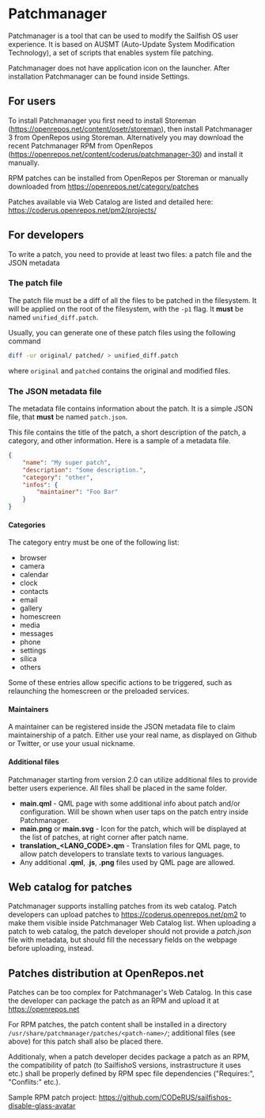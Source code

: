 # Patchmanager

Patchmanager is a tool that can be used to modify the Sailfish OS user experience.
It is based on AUSMT (Auto-Update System Modification Technology), a set of scripts that enables system file patching.

Patchmanager does not have application icon on the launcher.  After installation Patchmanager can be found inside Settings.

## For users

To install Patchmanager you first need to install Storeman (https://openrepos.net/content/osetr/storeman), then install Patchmanager 3 from OpenRepos using Storeman. 
Alternatively you may download the recent Patchmanager RPM from OpenRepos (https://openrepos.net/content/coderus/patchmanager-30) and install it manually.

RPM patches can be installed from OpenRepos per Storeman or manually downloaded from https://openrepos.net/category/patches

Patches available via Web Catalog are listed and detailed here: https://coderus.openrepos.net/pm2/projects/

## For developers

To write a patch, you need to provide at least two files: a patch file and the JSON metadata

### The patch file

The patch file must be a diff of all the files to be patched in the filesystem. 
It will be applied on the root of the filesystem, with the `-p1` flag. 
It **must** be named `unified_diff.patch`.

Usually, you can generate one of these patch files using the following command

```bash
diff -ur original/ patched/ > unified_diff.patch
```

where `original` and `patched` contains the original and modified files.

### The JSON metadata file

The metadata file contains information about the patch.  It is a simple JSON file, that **must** be named `patch.json`.

This file contains the title of the patch, a short description of the patch, a category, and other information. 
Here is a sample of a metadata file.

```json
{
    "name": "My super patch",
    "description": "Some description.",
    "category": "other",
    "infos": {
        "maintainer": "Foo Bar"
    }
}
```

#### Categories

The category entry must be one of the following list:

- browser
- camera
- calendar
- clock
- contacts
- email
- gallery
- homescreen
- media
- messages
- phone
- settings
- silica
- others

Some of these entries allow specific actions to be triggered, such as relaunching the homescreen or the preloaded services.

#### Maintainers

A maintainer can be registered inside the JSON metadata file to claim maintainership of a patch. 
Either use your real name, as displayed on Github or Twitter, or use your usual nickname.

#### Additional files

Patchmanager starting from version 2.0 can utilize additional files to provide better users experience. 
All files shall be placed in the same folder.

- **main.qml** - QML page with some additional info about patch and/or configuration.  Will be shown when user taps on the patch entry inside Patchmanager.
- **main.png** or **main.svg** - Icon for the patch, which will be displayed at the list of patches, at right corner after patch name.
- **translation_\<LANG_CODE\>.qm** - Translation files for QML page, to allow patch developers to translate texts to various languages.
- Any additional **.qml**, .**js**, **.png** files used by QML page are allowed.

## Web catalog for patches

Patchmanager supports installing patches from its web catalog. 
Patch developers can upload patches to https://coderus.openrepos.net/pm2 to make them visible inside Patchmanager Web Catalog list. 
When uploading a patch to web catalog, the patch developer should not provide a *patch.json* file with metadata, but should fill the necessary fields on the webpage before uploading, instead.

## Patches distribution at OpenRepos.net

Patches can be too complex for Patchmanager's Web Catalog. 
In this case the developer can package the patch as an RPM and upload it at https://openrepos.net

For RPM patches, the patch content shall be installed in a directory `/usr/share/patchmanager/patches/<patch-name>/`; additional files (see above) for this patch shall also be placed there.

Additionaly, when a patch developer decides package a patch as an RPM, the compatibility of patch (to SailfishoS versions, instrastructure it uses etc.) shall be properly defined by RPM spec file dependencies ("Requires:", "Conflits:" etc.).

Sample RPM patch project: https://github.com/CODeRUS/sailfishos-disable-glass-avatar
